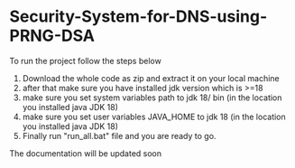 # Security-System-for-DNS-using-PRNG-DSA

To run the project follow the steps below
1. Download the whole code as zip and extract it on your local machine 
2. after that make sure you have installed jdk version which is >=18
3. make sure you set system variables path to jdk 18/ bin (in the location you installed java JDK 18) 
4. make sure you set user variables JAVA_HOME to jdk 18 (in the location you installed java JDK 18)
5. Finally run "run_all.bat" file and you are ready to go.

The documentation will be updated soon
